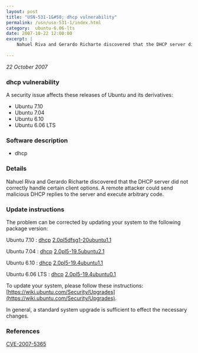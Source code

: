 ```yaml
---
layout: post
title: "USN-531-1&#58; dhcp vulnerability"
permalink: /usn/usn-531-1/index.html
category:  ubuntu-6.06-lts
date: 2007-10-22 12:00:00
excerpt: |
    Nahuel Riva and Gerardo Richarte discovered that the DHCP server did not correctly handle certain client options.  A remote attacker could send malicious DHCP replies to the server and execute arbitrary code. 
    
--- 
```

 
 

*22 October 2007*

### dhcp vulnerability

A security issue affects these releases of Ubuntu and its derivatives:

* Ubuntu 7.10
* Ubuntu 7.04
* Ubuntu 6.10
* Ubuntu 6.06 LTS

### Software description

* dhcp 

### Details

Nahuel Riva and Gerardo Richarte discovered that the DHCP server did not correctly handle certain client options. A remote attacker could send malicious DHCP replies to the server and execute arbitrary code. 

### Update instructions

The problem can be corrected by updating your system to the following package version:

Ubuntu 7.10
 : [dhcp](https://launchpad.net/ubuntu/+source/dhcp) <span> [2.0pl5dfsg1-20ubuntu1.1](https://launchpad.net/ubuntu/+source/dhcp/2.0pl5dfsg1-20ubuntu1.1) </span> 

Ubuntu 7.04
 : [dhcp](https://launchpad.net/ubuntu/+source/dhcp) <span> [2.0pl5-19.5ubuntu2.1](https://launchpad.net/ubuntu/+source/dhcp/2.0pl5-19.5ubuntu2.1) </span> 

Ubuntu 6.10
 : [dhcp](https://launchpad.net/ubuntu/+source/dhcp) <span> [2.0pl5-19.4ubuntu1.1](https://launchpad.net/ubuntu/+source/dhcp/2.0pl5-19.4ubuntu1.1) </span> 

Ubuntu 6.06 LTS
 : [dhcp](https://launchpad.net/ubuntu/+source/dhcp) <span> [2.0pl5-19.4ubuntu0.1](https://launchpad.net/ubuntu/+source/dhcp/2.0pl5-19.4ubuntu0.1) </span> 

To update your system, please follow these instructions: [https://wiki.ubuntu.com/Security/Upgrades](https://wiki.ubuntu.com/Security/Upgrades).

In general, a standard system upgrade is sufficient to effect the necessary changes. 

### References

 
 [CVE-2007-5365](http://people.ubuntu.com/~ubuntu-security/cve/CVE-2007-5365)
 

